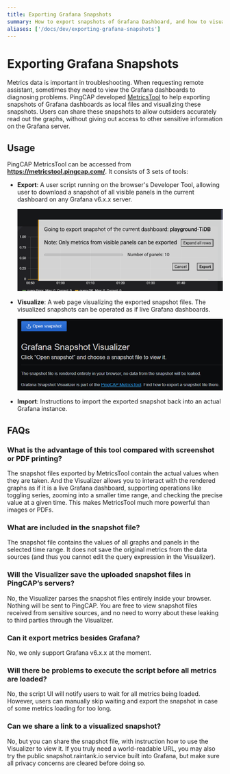 ```yaml
---
title: Exporting Grafana Snapshots
summary: How to export snapshots of Grafana Dashboard, and how to visualize these files
aliases: ['/docs/dev/exporting-grafana-snapshots']
---
```


# Exporting Grafana Snapshots

Metrics data is important in troubleshooting. When requesting remote assistant, sometimes they need to view the Grafana dashboards to diagnosing problems. PingCAP developed [MetricsTool](https://metricstool.pingcap.com/) to help exporting snapshots of Grafana dashboards as local files and visualizing these snapshots. Users can share these snapshots to allow outsiders accurately read out the graphs, without giving out access to other sensitive information on the Grafana server.

## Usage

PingCAP MetricsTool can be accessed from **<https://metricstool.pingcap.com/>**. It consists of 3 sets of tools:

* **Export**: A user script running on the browser's Developer Tool, allowing user to download a snapshot of all visible panels in the current dashboard on any Grafana v6.x.x server.

    ![Screenshot of MetricsTool Exporter after running the user script](/media/metricstool-export.png)

* **Visualize**: A web page visualizing the exported snapshot files. The visualized snapshots can be operated as if live Grafana dashboards.

    ![Screenshot of MetricsTool Visualizer](/media/metricstool-visualize.png)

* **Import**: Instructions to import the exported snapshot back into an actual Grafana instance.

## FAQs

### What is the advantage of this tool compared with screenshot or PDF printing?

The snapshot files exported by MetricsTool contain the actual values when they are taken. And the Visualizer allows you to interact with the rendered graphs as if it is a live Grafana dashboard, supporting operations like toggling series, zooming into a smaller time range, and checking the precise value at a given time. This makes MetricsTool much more powerful than images or PDFs.

### What are included in the snapshot file?

The snapshot file contains the values of all graphs and panels in the selected time range. It does not save the original metrics from the data sources (and thus you cannot edit the query expression in the Visualizer).

### Will the Visualizer save the uploaded snapshot files in PingCAP’s servers?

No, the Visualizer parses the snapshot files entirely inside your browser. Nothing will be sent to PingCAP. You are free to view snapshot files received from sensitive sources, and no need to worry about these leaking to third parties through the Visualizer.

### Can it export metrics besides Grafana?

No, we only support Grafana v6.x.x at the moment.

### Will there be problems to execute the script before all metrics are loaded?

No, the script UI will notify users to wait for all metrics being loaded. However, users can manually skip waiting and export the snapshot in case of some metrics loading for too long.

### Can we share a link to a visualized snapshot?

No, but you can share the snapshot file, with instruction how to use the Visualizer to view it. If you truly need a world-readable URL, you may also try the public snapshot.raintank.io service built into Grafana, but make sure all privacy concerns are cleared before doing so.
